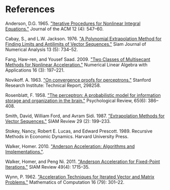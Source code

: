 
# References

Anderson, D.G. 1965. ["Iterative Procedures for Nonlinear Integral Equations."](https://dl.acm.org/citation.cfm?id=321305) Journal of the ACM 12 (4): 547–60.

Cabay, S., and L.W. Jackson. 1976. ["A Polynomial Extrapolation Method for Finding Limits and Antilimits of Vector Sequences."](https://epubs.siam.org/doi/10.1137/0713060) Siam Journal of Numerical Analysis 13 (5): 734–52.

Fang, Haw-ren, and Yousef Saad. 2009. ["Two Classes of Multisecant Methods for Nonlinear Acceleration."](https://onlinelibrary.wiley.com/doi/abs/10.1002/nla.617) Numerical Linear Algebra with Applications 16 (3): 197–221.

Novikoff. A. 1963. ["On convergence proofs for perceptrons."](http://www.dtic.mil/dtic/tr/fulltext/u2/298258.pdf) Stanford Research Institute: Technical Report, 298258.

Rosenblatt, F. 1958. ["The perceptron: A probabilistic model for information storage and organization in the brain."](http://citeseerx.ist.psu.edu/viewdoc/download?doi=10.1.1.335.3398&rep=rep1&type=pdf) Psychological Review, 65(6): 386–408.

Smith, David, William Ford, and Avram Sidi. 1987. ["Extrapolation Methods for Vector Sequences."](https://epubs.siam.org/doi/abs/10.1137/1029042) SIAM Review 29 (2): 199–233.

Stokey, Nancy, Robert E. Lucas, and Edward Prescott. 1989. Recursive Methods in Economic Dynamics. Harvard University Press.

Walker, Homer. 2010. ["Anderson Acceleration: Algorithms and Implementations."](https://users.wpi.edu/~walker/Papers/anderson_accn_algs_imps.pdf).

Walker, Homer, and Peng Ni. 2011. ["Anderson Acceleration for Fixed-Point Iterations."](https://epubs.siam.org/doi/10.1137/10078356X) SIAM Review 49(4): 1715–35.

Wynn, P. 1962. ["Acceleration Techniques for Iterated Vector and Matrix Problems."](https://www.jstor.org/stable/2004051) Mathematics of Computation 16 (79): 301–22.

